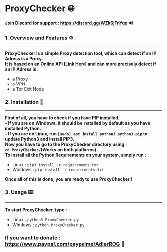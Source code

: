 
# ProxyChecker 🌐

**Join Discord for support : https://discord.gg/WZk6jFnYqq 🔊**

### 1. Overview and Features ⚙️
---

**ProxyChecker is a simple Proxy detection tool, which can detect if an IP Adress is a Proxy. <br> </brIt>It is based on an Online API [[Link Here](https://vpn-proxy-detection.ipify.org "vpn-proxy-detection.ipify.org")] and can more precisely detect if an IP Adress is :**

- a Proxy
- a VPN
- a Tor Exit Node

### 2. Installation 💾
---

**First of all, you have to check if you have PIP installed. <br> - If you are on Windows, it should be installed by default as you have installed Python. <br></brIf>- If you are on Linux, run ```[sudo] apt install python3 python3-pip``` to update Python3 and install PIP3. <br>**
**Now you have to go to the ProxyChecker directory using : <br>```cd ProxyChecker/```(Works on both platforms).<br>**
**To install all the  Python Requirements on your system, simply run : <br>**
- Linux : ```pip3 install -r requirements.txt```<br>
- Windows : ```pip install -r requirements.txt```

**Once all of this is done, you are ready to use ProxyChecker !**

### 3. Usage ⌨️
---

**To start ProxyChecker, type : <br>**
- Linux : ```python3 ProxyChecker.py``` <br>
- Windows : ```python ProxyChecker.py``` <br>

### If you want to donate : https://www.paypal.com/paypalme/AdlerROG 💸
